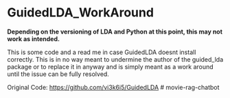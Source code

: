 # GuidedLDA_WorkAround

**Depending on the versioning of LDA and Python at this point, this may not work as intended.**

This is some code and a read me in case GuidedLDA doesnt install correctly.   This is in no way meant to undermine the author of the guided_lda package or to replace it in anyway and is  simply meant as a work around until the issue can be fully resolved.


Original Code: https://github.com/vi3k6i5/GuidedLDA
#   m o v i e - r a g - c h a t b o t  
 